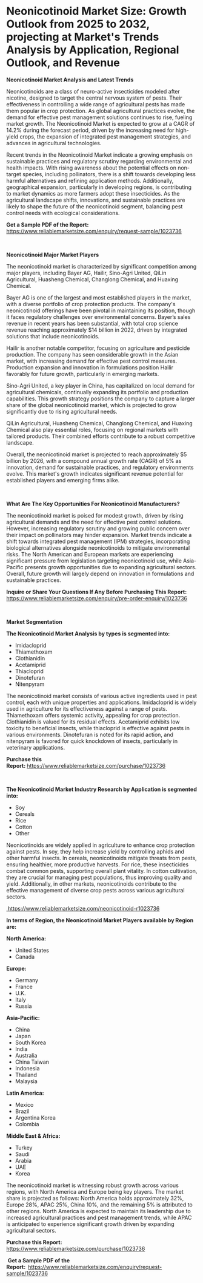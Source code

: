 <p><h1>Neonicotinoid Market Size: Growth Outlook from 2025 to 2032, projecting at Market's Trends Analysis by Application, Regional Outlook, and Revenue</h1></p><p><strong>Neonicotinoid Market Analysis and Latest Trends</strong></p>
<p><p>Neonicotinoids are a class of neuro-active insecticides modeled after nicotine, designed to target the central nervous system of pests. Their effectiveness in controlling a wide range of agricultural pests has made them popular in crop protection. As global agricultural practices evolve, the demand for effective pest management solutions continues to rise, fueling market growth. The Neonicotinoid Market is expected to grow at a CAGR of 14.2% during the forecast period, driven by the increasing need for high-yield crops, the expansion of integrated pest management strategies, and advances in agricultural technologies.</p><p>Recent trends in the Neonicotinoid Market indicate a growing emphasis on sustainable practices and regulatory scrutiny regarding environmental and health impacts. With rising awareness about the potential effects on non-target species, including pollinators, there is a shift towards developing less harmful alternatives and refining application methods. Additionally, geographical expansion, particularly in developing regions, is contributing to market dynamics as more farmers adopt these insecticides. As the agricultural landscape shifts, innovations, and sustainable practices are likely to shape the future of the neonicotinoid segment, balancing pest control needs with ecological considerations.</p></p>
<p><strong>Get a Sample PDF of the Report:&nbsp;</strong> <a href="https://www.reliablemarketsize.com/enquiry/request-sample/1023736?utm_campaign=3124&utm_medium=2&utm_source=Github&utm_content=ia&utm_term=16042025&utm_id=neonicotinoid">https://www.reliablemarketsize.com/enquiry/request-sample/1023736</a></p>
<p>&nbsp;</p>
<p><strong>Neonicotinoid Major Market Players</strong></p>
<p><p>The neonicotinoid market is characterized by significant competition among major players, including Bayer AG, Hailir, Sino-Agri United, QiLin Agricultural, Huasheng Chemical, Changlong Chemical, and Huaxing Chemical. </p><p>Bayer AG is one of the largest and most established players in the market, with a diverse portfolio of crop protection products. The company's neonicotinoid offerings have been pivotal in maintaining its position, though it faces regulatory challenges over environmental concerns. Bayer’s sales revenue in recent years has been substantial, with total crop science revenue reaching approximately $14 billion in 2022, driven by integrated solutions that include neonicotinoids.</p><p>Hailir is another notable competitor, focusing on agriculture and pesticide production. The company has seen considerable growth in the Asian market, with increasing demand for effective pest control measures. Production expansion and innovation in formulations position Hailir favorably for future growth, particularly in emerging markets.</p><p>Sino-Agri United, a key player in China, has capitalized on local demand for agricultural chemicals, continually expanding its portfolio and production capabilities. This growth strategy positions the company to capture a larger share of the global neonicotinoid market, which is projected to grow significantly due to rising agricultural needs.</p><p>QiLin Agricultural, Huasheng Chemical, Changlong Chemical, and Huaxing Chemical also play essential roles, focusing on regional markets with tailored products. Their combined efforts contribute to a robust competitive landscape. </p><p>Overall, the neonicotinoid market is projected to reach approximately $5 billion by 2026, with a compound annual growth rate (CAGR) of 5% as innovation, demand for sustainable practices, and regulatory environments evolve. This market's growth indicates significant revenue potential for established players and emerging firms alike.</p></p>
<p>&nbsp;</p>
<p><strong>What Are The Key Opportunities For Neonicotinoid Manufacturers?</strong></p>
<p><p>The neonicotinoid market is poised for modest growth, driven by rising agricultural demands and the need for effective pest control solutions. However, increasing regulatory scrutiny and growing public concern over their impact on pollinators may hinder expansion. Market trends indicate a shift towards integrated pest management (IPM) strategies, incorporating biological alternatives alongside neonicotinoids to mitigate environmental risks. The North American and European markets are experiencing significant pressure from legislation targeting neonicotinoid use, while Asia-Pacific presents growth opportunities due to expanding agricultural sectors. Overall, future growth will largely depend on innovation in formulations and sustainable practices.</p></p>
<p><strong>Inquire or Share Your Questions If Any Before Purchasing This Report:</strong> <a href="https://www.reliablemarketsize.com/enquiry/pre-order-enquiry/1023736?utm_campaign=3124&utm_medium=2&utm_source=Github&utm_content=ia&utm_term=16042025&utm_id=neonicotinoid">https://www.reliablemarketsize.com/enquiry/pre-order-enquiry/1023736</a></p>
<p>&nbsp;</p>
<p><strong>Market Segmentation</strong></p>
<p><strong>The Neonicotinoid Market Analysis by types is segmented into:</strong></p>
<p><ul><li>Imidacloprid</li><li>Thiamethoxam</li><li>Clothianidin</li><li>Acetamiprid</li><li>Thiacloprid</li><li>Dinotefuran</li><li>Nitenpyram</li></ul></p>
<p><p>The neonicotinoid market consists of various active ingredients used in pest control, each with unique properties and applications. Imidacloprid is widely used in agriculture for its effectiveness against a range of pests. Thiamethoxam offers systemic activity, appealing for crop protection. Clothianidin is valued for its residual effects. Acetamiprid exhibits low toxicity to beneficial insects, while thiacloprid is effective against pests in various environments. Dinotefuran is noted for its rapid action, and nitenpyram is favored for quick knockdown of insects, particularly in veterinary applications.</p></p>
<p><strong>Purchase this Report:&nbsp;</strong><a href="https://www.reliablemarketsize.com/purchase/1023736?utm_campaign=3124&utm_medium=2&utm_source=Github&utm_content=ia&utm_term=16042025&utm_id=neonicotinoid">https://www.reliablemarketsize.com/purchase/1023736</a></p>
<p>&nbsp;</p>
<p><strong>The Neonicotinoid Market Industry Research by Application is segmented into:</strong></p>
<p><ul><li>Soy</li><li>Cereals</li><li>Rice</li><li>Cotton</li><li>Other</li></ul></p>
<p><p>Neonicotinoids are widely applied in agriculture to enhance crop protection against pests. In soy, they help increase yield by controlling aphids and other harmful insects. In cereals, neonicotinoids mitigate threats from pests, ensuring healthier, more productive harvests. For rice, these insecticides combat common pests, supporting overall plant vitality. In cotton cultivation, they are crucial for managing pest populations, thus improving quality and yield. Additionally, in other markets, neonicotinoids contribute to the effective management of diverse crop pests across various agricultural sectors.</p></p>
<p><a href="https://www.reliablemarketsize.com/neonicotinoid-r1023736?utm_campaign=3124&utm_medium=2&utm_source=Github&utm_content=ia&utm_term=16042025&utm_id=neonicotinoid">&nbsp;https://www.reliablemarketsize.com/neonicotinoid-r1023736</a></p>
<p><strong>In terms of Region, the Neonicotinoid Market Players available by Region are:</strong></p>
<p>
    <p> <strong> North America: </strong>
        <ul>
            <li>United States</li>
            <li>Canada</li>
        </ul>
        </p> 
    <p> <strong> Europe: </strong>
        <ul>
            <li>Germany</li>
            <li>France</li>
            <li>U.K.</li>
            <li>Italy</li>
            <li>Russia</li>
        </ul>
        </p> 
    <p> <strong> Asia-Pacific: </strong>
        <ul>
            <li>China</li>
            <li>Japan</li>
            <li>South Korea</li>
            <li>India</li>
            <li>Australia</li>
            <li>China Taiwan</li>
            <li>Indonesia</li>
            <li>Thailand</li>
            <li>Malaysia</li>
        </ul>
        </p> 
    <p> <strong> Latin America: </strong>
        <ul>
            <li>Mexico</li>
            <li>Brazil</li>
            <li>Argentina Korea</li>
            <li>Colombia</li>
        </ul>
        </p> 
    <p> <strong> Middle East & Africa: </strong>
        <ul>
            <li>Turkey</li>
            <li>Saudi</li>
            <li>Arabia</li>
            <li>UAE</li>
            <li>Korea</li>
        </ul>
    </p>
    </p>
<p><p>The neonicotinoid market is witnessing robust growth across various regions, with North America and Europe being key players. The market share is projected as follows: North America holds approximately 32%, Europe 28%, APAC 25%, China 10%, and the remaining 5% is attributed to other regions. North America is expected to maintain its leadership due to increased agricultural practices and pest management trends, while APAC is anticipated to experience significant growth driven by expanding agricultural sectors.</p></p>
<p><strong>Purchase this Report: </strong><a href="https://www.reliablemarketsize.com/purchase/1023736?utm_campaign=3124&utm_medium=2&utm_source=Github&utm_content=ia&utm_term=16042025&utm_id=neonicotinoid">https://www.reliablemarketsize.com/purchase/1023736</a></p>
<p>&nbsp;<strong>Get a Sample PDF of the Report:&nbsp;&nbsp;</strong><a href="https://www.reliablemarketsize.com/enquiry/request-sample/1023736?utm_campaign=3124&utm_medium=2&utm_source=Github&utm_content=ia&utm_term=16042025&utm_id=neonicotinoid">https://www.reliablemarketsize.com/enquiry/request-sample/1023736</a></p>
<p><strong></strong></p>
<p><p></p><p></p><p></p></p>